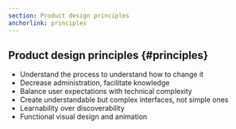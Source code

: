 ```yaml
---
section: Product design principles
anchorlink: principles
---
```


## Product design principles {#principles}

- Understand the process to understand how to change it
- Decrease administration, facilitate knowledge
- Balance user expectations with technical complexity
- Create understandable but complex interfaces, not simple ones
- Learnability over discoverability
- Functional visual design and animation
